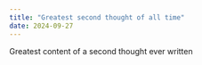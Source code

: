 ```yaml
---
title: "Greatest second thought of all time"
date: 2024-09-27
---
```


Greatest content of a second thought ever written
